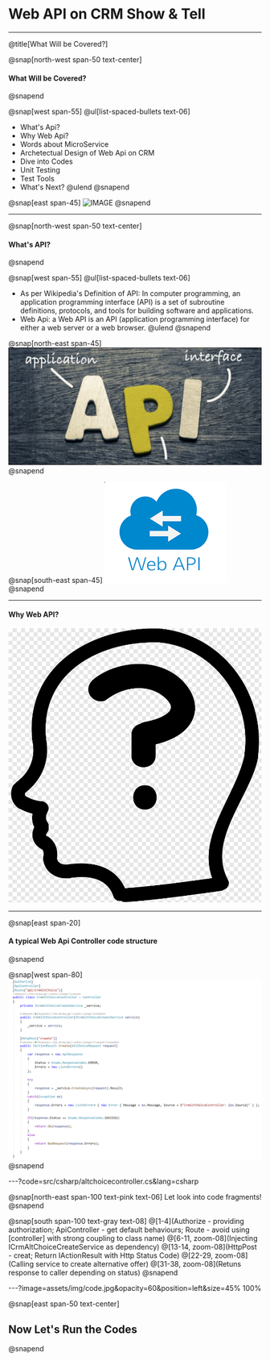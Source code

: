 # Web API on CRM **Show & Tell**

---
@title[What Will be Covered?]

@snap[north-west span-50 text-center]
#### What Will be Covered?
@snapend

@snap[west span-55]
@ul[list-spaced-bullets text-06]
- What's Api?
- Why Web Api?
- Words about MicroService
- Archetectual Design of Web Api on CRM
- Dive into Codes
- Unit Testing
- Test Tools
- What's Next?
@ulend
@snapend

@snap[east span-45]
![IMAGE](assets/img/conference.png)
@snapend

---
@snap[north-west span-50 text-center]
#### What's API?
@snapend

@snap[west span-55]
@ul[list-spaced-bullets text-06]
- As per Wikipedia's Definition of API: In computer programming, an application programming interface (API) is a set of subroutine definitions, protocols, and tools for building software and applications.
- Web Api: a Web API is an API (application programming interface) for either a web server or a web browser.
@ulend
@snapend

@snap[north-east span-45]
![IMAGE](assets/img/web-api/api-1.jpg)
@snapend

@snap[south-east span-45]
![IMAGE](assets/img/web-api/web-api-1.png)
@snapend

---

#### Why Web API?

![IMAGE](assets/img/web-api/why-question-mark.png)

---

@snap[east span-20]
#### A typical Web Api Controller code structure
@snapend

@snap[west span-80]
![IMAGE](assets/img/web-api/altchoicecontroller.png)
@snapend

---?code=src/csharp/altchoicecontroller.cs&lang=csharp

@snap[north-east span-100 text-pink text-06]
Let look into code fragments!
@snapend

@snap[south span-100 text-gray text-08]
@[1-4](Authorize - providing authorization; ApiController - get default behaviours; Route - avoid using [controller] with strong coupling to class name)
@[6-11, zoom-08](Injecting ICrmAltChoiceCreateService as dependency)
@[13-14, zoom-08](HttpPost - creat; Return IActionResult with Http Status Code)
@[22-29, zoom-08](Calling service to create alternative offer)
@[31-38, zoom-08](Retuns response to caller depending on status)
@snapend


---?image=assets/img/code.jpg&opacity=60&position=left&size=45% 100%

@snap[east span-50 text-center]
## Now Let's **Run** the Codes
@snapend

